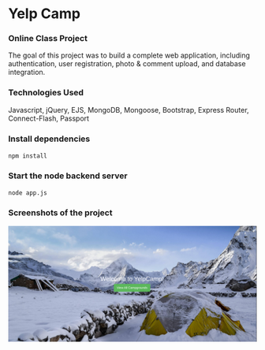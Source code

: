 #  Yelp Camp

### Online Class Project

The goal of this project was to build a complete web application, including authentication, user registration,  photo & comment upload, and database integration.





### Technologies Used 

Javascript, jQuery, EJS, MongoDB, Mongoose, Bootstrap, Express Router, Connect-Flash, Passport



### Install dependencies

```
npm install
```

### Start the node backend server

```
node app.js
```

### Screenshots of the project


![](/screenshots/Yelp1.png "Optional Title")



